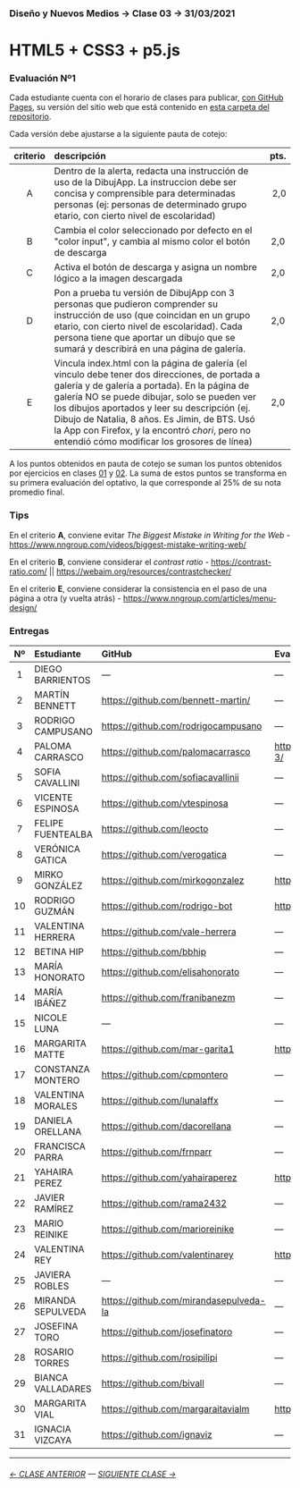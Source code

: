 ### Diseño y Nuevos Medios → Clase 03 → 31/03/2021

# HTML5 + CSS3 + p5.js

### Evaluación Nº1

Cada estudiante cuenta con el horario de clases para publicar, [con GitHub Pages](https://docs.github.com/es/free-pro-team@latest/github/working-with-github-pages/configuring-a-publishing-source-for-your-github-pages-site), su versión del sitio web que está contenido en [esta carpeta del repositorio](https://profesorfaco.github.io/dno037-2021/clase-03/).

Cada versión debe ajustarse a la siguiente pauta de cotejo:

| criterio | descripción             | pts. |
|:----:|:----------------------------|:----:|
| A	| Dentro de la alerta, redacta una instrucción de uso de la DibujApp. La instruccion debe ser concisa y comprensible para determinadas personas (ej: personas de determinado grupo etario, con cierto nivel de escolaridad)	| 2,0 |
| B	| Cambia el color seleccionado por defecto en el "color input", y cambia al mismo color el botón de descarga | 2,0 |
| C	| Activa el botón de descarga y asigna un nombre lógico a la imagen descargada	| 2,0 |
| D	| Pon a prueba tu versión de DibujApp con 3 personas que pudieron comprender su instrucción de uso (que coincidan en un grupo etario, con cierto nivel de escolaridad). Cada persona tiene que aportar un dibujo que se sumará y describirá en una página de galería.	| 2,0 |
| E	| Vincula index.html con la página de galería (el vinculo debe tener dos direcciones, de portada a galería y de galería a portada). En la página de galería NO se puede dibujar, solo se pueden ver los dibujos aportados y leer su descripción (ej. Dibujo de Natalia, 8 años. Es Jimin, de BTS. Usó la App con Firefox, y la encontró *chori*, pero no entendió cómo modificar los grosores de línea) |	2,0 |

A los puntos obtenidos en pauta de cotejo se suman los puntos obtenidos por ejercicios en clases [01](https://github.com/profesorfaco/dno037-2021/tree/main/clase-01) y [02](https://github.com/profesorfaco/dno037-2021/tree/main/clase-02). La suma de estos puntos se transforma en su primera evaluación del optativo, la que corresponde al 25% de su nota promedio final.

### Tips 

En el criterio **A**, conviene evitar *The Biggest Mistake in Writing for the Web* - https://www.nngroup.com/videos/biggest-mistake-writing-web/

En el criterio **B**, conviene considerar el *contrast ratio* - https://contrast-ratio.com/ || https://webaim.org/resources/contrastchecker/

En el criterio **E**, conviene considerar la consistencia en el paso de una página a otra (y vuelta atrás) - https://www.nngroup.com/articles/menu-design/


### Entregas

| Nº   | Estudiante      | GitHub    | Evaluación Nº1 |
|:----:|:----------------|:----------|:-------------------|
| 1    | DIEGO BARRIENTOS | — | — |
| 2    | MARTÍN BENNETT | https://github.com/bennett-martin/ | — |
| 3    | RODRIGO CAMPUSANO | https://github.com/rodrigocampusano | — |
| 4    | PALOMA CARRASCO | https://github.com/palomacarrasco | https://palomacarrasco.github.io/dno037-clase-3/ |
| 5    | SOFIA CAVALLINI | https://github.com/sofiacavallinii | — |
| 6    | VICENTE ESPINOSA | https://github.com/vtespinosa | — |
| 7    | FELIPE FUENTEALBA | https://github.com/leocto | — |
| 8    | VERÓNICA GATICA | https://github.com/verogatica | — |
| 9    | MIRKO GONZÁLEZ | https://github.com/mirkogonzalez | https://mirkogonzalez.github.io/Clase_3_DNO/ |
| 10   | RODRIGO GUZMÁN | https://github.com/rodrigo-bot | https://rodrigo-bot.github.io/dno037-clase03/ |
| 11   | VALENTINA HERRERA | https://github.com/vale-herrera | — |
| 12   | BETINA HIP | https://github.com/bbhip | — |
| 13   | MARÍA HONORATO | https://github.com/elisahonorato | — |
| 14   | MARÍA IBÁÑEZ | https://github.com/franibanezm | — |
| 15   | NICOLE LUNA | — | — |
| 16   | MARGARITA MATTE | https://github.com/mar-garita1 | https://mar-garita1.github.io/evalucion-1/ |
| 17   | CONSTANZA MONTERO | https://github.com/cpmontero | — |
| 18   | VALENTINA MORALES | https://github.com/lunalaffx | — |
| 19   | DANIELA ORELLANA | https://github.com/dacorellana | — |
| 20   | FRANCISCA PARRA | https://github.com/frnparr | — |
| 21   | YAHAIRA PEREZ | https://github.com/yahairaperez | https://yahairaperez.github.io/dibujapp-ev1/ |
| 22   | JAVIER RAMÍREZ | https://github.com/rama2432 | — |
| 23   | MARIO REINIKE | https://github.com/marioreinike | — |
| 24   | VALENTINA REY | https://github.com/valentinarey | https://valentinarey.github.io/clase3_e1/ |
| 25   | JAVIERA ROBLES | — | — |
| 26   | MIRANDA SEPULVEDA | https://github.com/mirandasepulveda-la | — |
| 27   | JOSEFINA TORO | https://github.com/josefinatoro | — |
| 28   | ROSARIO TORRES | https://github.com/rosipilipi | — |
| 29   | BIANCA VALLADARES | https://github.com/bivall | — |
| 30   | MARGARITA VIAL | https://github.com/margaraitavialm | https://margaraitavialm.github.io/dno037_clase03/ |
| 31   | IGNACIA VIZCAYA | https://github.com/ignaviz | — |


- - - - - - - 

###### [← CLASE ANTERIOR](https://github.com/profesorfaco/dno037-2021/tree/main/clase-02) — [SIGUIENTE CLASE →](https://github.com/profesorfaco/dno037-2021/tree/main/clase-04)
